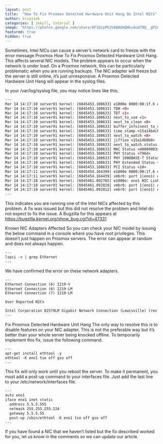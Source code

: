 ```yaml
---
layout: post
title:  "How To Fix Proxmox Detected Hardware Unit Hang On Intel NICs"
author: krzysiek
categories: [ Jekyll, tutorial ]
image: "https://photos.google.com/share/AF1QipPK2VABAOmQHGvAuU79Q__gPInKrHYBrCqMQypRFiRr-8giXIVu0gvJkqQgQO-lFQ/photo/AF1QipO8ACa2UFHYusbTKul4r_HuVN6uUlzWlxtZs0bC?key=VjhOTUtOcGFBWnJ3SjZrOEdRRlR1R3RNLTRkbXl3"
featured: true
hidden: true
---
```


Sometimes, Intel NICs can cause a server’s network card to freeze with the error message Proxmox How To Fix Proxmox Detected Hardware Unit Hang. This affects several NIC models. The problem appears to occur when the network is under load. On a Proxmox network, this can be particularly problematic when you are running backups. The NIC adapter will freeze but the server is still online, it’s just unresponsive. A Proxmox Detected Hardware Unit Hang will appear in the syslog files.


In your /var/log/syslog file, you may notice lines like this;

```html
---
Mar 14 14:17:10 server91 kernel: [6045453.108633] e1000e 0000:00:1f.6 eno1: Detected Hardware Unit Hang:
Mar 14 14:17:10 server91 kernel: [6045453.108633] TDH <0>
Mar 14 14:17:10 server91 kernel: [6045453.108633] TDT <1>
Mar 14 14:17:10 server91 kernel: [6045453.108633] next_to_use <1>
Mar 14 14:17:10 server91 kernel: [6045453.108633] next_to_clean <0>
Mar 14 14:17:10 server91 kernel: [6045453.108633] buffer_info[next_to_clean]:
Mar 14 14:17:10 server91 kernel: [6045453.108633] time_stamp <15a14b4cb>
Mar 14 14:17:10 server91 kernel: [6045453.108633] next_to_watch <0>
Mar 14 14:17:10 server91 kernel: [6045453.108633] jiffies <15a14b8b8>
Mar 14 14:17:10 server91 kernel: [6045453.108633] next_to_watch.status <0>
Mar 14 14:17:10 server91 kernel: [6045453.108633] MAC Status <40080083>
Mar 14 14:17:10 server91 kernel: [6045453.108633] PHY Status <796d>
Mar 14 14:17:10 server91 kernel: [6045453.108633] PHY 1000BASE-T Status <3800>
Mar 14 14:17:10 server91 kernel: [6045453.108633] PHY Extended Status <3000>
Mar 14 14:17:10 server91 kernel: [6045453.108633] PCI Status <10>
Mar 14 14:17:11 server91 kernel: [6045454.164399] e1000e 0000:00:1f.6 eno1: Reset adapter unexpectedly
Mar 14 14:17:11 server91 kernel: [6045454.164439] vmbr0: port 1(eno1) entered disabled state
Mar 14 14:17:18 server91 kernel: [6045461.092765] e1000e: eno1 NIC Link is Up 1000 Mbps Full Duplex, Flow Control: Rx/Tx
Mar 14 14:17:18 server91 kernel: [6045461.092810] vmbr0: port 1(eno1) entered blocking state
Mar 14 14:17:18 server91 kernel: [6045461.092812] vmbr0: port 1(eno1) entered forwarding state
---
```

This indicates you are running one of the Intel NICs affected by this problem. A fix was issued but this did not resolve the problem and Intel do not expect to fix the issue. A Bugzilla for this appears at https://bugzilla.kernel.org/show_bug.cgi?id=47331

Known NIC Adapters Affected
So you can check your NIC model by issuing the below command in a console where you have root privileges. This doesn’t just happen on Proxmox servers. The error can appear at random and does not always happen.

```html
---
lspci -v | grep Ethernet
---
```
We have confirmed the error on these network adapters.

```html
---
Ethernet Connection (6) I219-V
Ethernet Connection (6) I219-LM
Ethernet Connection (7) I219-LM

User Reported NICs

Intel Corporation 82579LM Gigabit Network Connection (Lewisville) (rev 04)
---
```

Fix Proxmox Detected Hardware Unit Hang
The only way to resolve this is to disable features on your NIC adapter. This is not the preferable way but it’s better than your whole server being knocked offline. To temporarily implement this fix, issue the following command.

```html
---
apt-get install ethtool -y
ethtool -K eno1 tso off gso off
---
```

This fix will only work until you reboot the server. To make it permanent, you must add a post-up command to your interfaces file. Just add the last line to your /etc/network/interfaces file.
```html
---
auto eno1
iface eno1 inet static
  address 5.5.5.555
  netmask 255.255.255.224
  gateway 5.5.5.55
  post-up /sbin/ethtool -K eno1 tso off gso off
---
```  

If you have found a NIC that we haven’t listed but the fix described worked for you, let us know in the comments so we can update our article.

